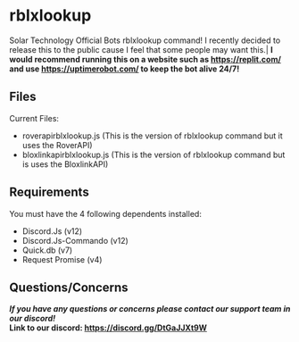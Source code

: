 # rblxlookup
Solar Technology Official Bots rblxlookup command! I recently decided to release this to the public cause I feel that some people may want this.|
**I would recommend running this on a website such as https://replit.com/ and use https://uptimerobot.com/ to keep the bot alive 24/7!**

## Files
Current Files:
- roverapirblxlookup.js (This is the version of rblxlookup command but it uses the RoverAPI)
- bloxlinkapirblxlookup.js (This is the version of rblxlookup command but is uses the BloxlinkAPI)

## Requirements
You must have the 4 following dependents installed:
- Discord.Js (v12)
- Discord.Js-Commando (v12)
- Quick.db (v7)
- Request Promise (v4)

## Questions/Concerns 
**_If you have any questions or concerns please contact our support team in our discord!_** </br>
**Link to our discord: https://discord.gg/DtGaJJXt9W**

